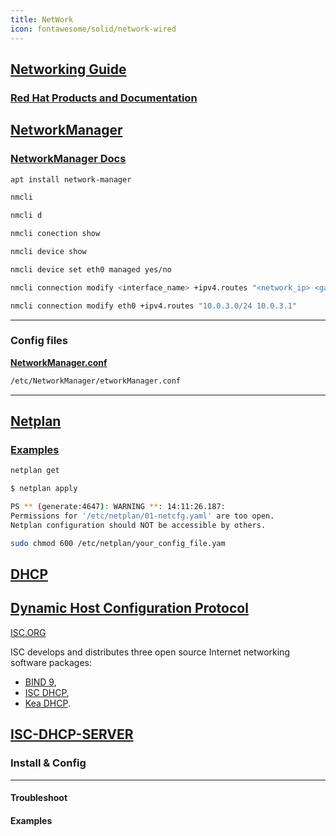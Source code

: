 ```yaml
---
title: NetWork
icon: fontawesome/solid/network-wired
---
```


## [Networking Guide](https://access.redhat.com/documentation/en-us/red_hat_enterprise_linux/7/html/networking_guide/index)

### [Red Hat Products and Documentation](https://access.redhat.com/products?product-tab=glossary##)

## [NetworkManager](https://networkmanager.dev/)

### [NetworkManager Docs](https://networkmanager.dev/docs/)

```bash
apt install network-manager
```

```bash
nmcli
```

```bash
nmcli d
```

```bash
nmcli conection show
```

```bash
nmcli device show
```

```bash
nmcli device set eth0 managed yes/no
```

```bash
nmcli connection modify <interface_name> +ipv4.routes "<network_ip> <gateway_ip>"
```

```bash
nmcli connection modify eth0 +ipv4.routes "10.0.3.0/24 10.0.3.1"
```

---

### Config files

**[NetworkManager.conf](https://gitlab.freedesktop.org/NetworkManager/NetworkManager/-/blob/main/contrib/fedora/rpm/NetworkManager.conf)**

```bash
/etc/NetworkManager/etworkManager.conf
```

---

## [Netplan](https://netplan.readthedocs.io/)

### [Examples](https://netplan.readthedocs.io/en/0.106/examples/)

```bash
netplan get
```

<!-- termynal: {"prompt_literal_start": ["$", ">>>", "PS >"], title: TERMINAL, buttons: windows} -->
```bash
$ netplan apply

PS ** (generate:4647): WARNING **: 14:11:26.187: 
Permissions for '/etc/netplan/01-netcfg.yaml' are too open.
Netplan configuration should NOT be accessible by others.
```

```bash
sudo chmod 600 /etc/netplan/your_config_file.yam
```

## [DHCP](https://en.wikipedia.org/wiki/Dynamic_Host_Configuration_Protocol)

## [Dynamic Host Configuration Protocol](https://en.wikipedia.org/wiki/Dynamic_Host_Configuration_Protocol)

[ISC.ORG](https://www.isc.org/)

ISC develops and distributes three open source Internet networking software packages:

* [BIND 9](https://www.isc.org/bind),
* [ISC DHCP](https://www.isc.org/dhcp),
* [Kea DHCP](https://www.isc.org/kea).

## [ISC-DHCP-SERVER](https://www.isc.org/dhcp/)

### Install & Config

---

#### Troubleshoot

#### Examples
